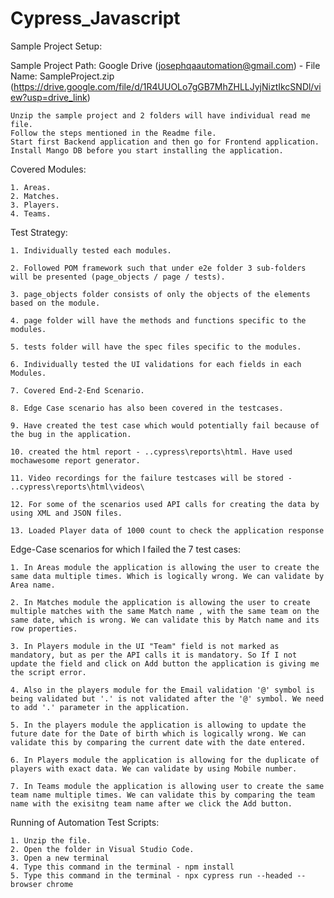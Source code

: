 # Cypress_Javascript

Sample Project Setup:

Sample Project Path: Google Drive (josephqaautomation@gmail.com) - File Name: SampleProject.zip (https://drive.google.com/file/d/1R4UUOLo7gGB7MhZHLLJyjNiztIkcSNDl/view?usp=drive_link)

	Unzip the sample project and 2 folders will have individual read me file.
	Follow the steps mentioned in the Readme file.
	Start first Backend application and then go for Frontend application.
	Install Mango DB before you start installing the application.

Covered Modules:

	1. Areas.
	2. Matches.
	3. Players.
	4. Teams.

Test Strategy:

	1. Individually tested each modules.

	2. Followed POM framework such that under e2e folder 3 sub-folders will be presented (page_objects / page / tests).

	3. page_objects folder consists of only the objects of the elements based on the module.

	4. page folder will have the methods and functions specific to the modules.

	5. tests folder will have the spec files specific to the modules.

	6. Individually tested the UI validations for each fields in each Modules.

	7. Covered End-2-End Scenario.

	8. Edge Case scenario has also been covered in the testcases.

	9. Have created the test case which would potentially fail because of the bug in the application.

	10. created the html report - ..cypress\reports\html. Have used mochawesome report generator.

	11. Video recordings for the failure testcases will be stored - ..cypress\reports\html\videos\

	12. For some of the scenarios used API calls for creating the data by using XML and JSON files.

	13. Loaded Player data of 1000 count to check the application response

Edge-Case scenarios for which I failed the 7 test cases:

	1. In Areas module the application is allowing the user to create the same data multiple times. Which is logically wrong. We can validate by Area name.

	2. In Matches module the application is allowing the user to create multiple matches with the same Match name , with the same team on the same date, which is wrong. We can validate this by Match name and its row properties.

	3. In Players module in the UI "Team" field is not marked as mandatory, but as per the API calls it is mandatory. So If I not update the field and click on Add button the application is giving me the script error.

	4. Also in the players module for the Email validation '@' symbol is being validated but '.' is not validated after the '@' symbol. We need to add '.' parameter in the application.

	5. In the players module the application is allowing to update the future date for the Date of birth which is logically wrong. We can validate this by comparing the current date with the date entered.

	6. In Players module the application is allowing for the duplicate of players with exact data. We can validate by using Mobile number.

	7. In Teams module the application is allowing user to create the same team name multiple times. We can validate this by comparing the team name with the exisitng team name after we click the Add button.


Running of Automation Test Scripts:

	1. Unzip the file.
	2. Open the folder in Visual Studio Code.
	3. Open a new terminal
	4. Type this command in the terminal - npm install
	5. Type this command in the terminal - npx cypress run --headed --browser chrome


